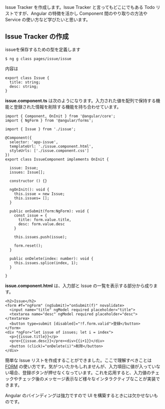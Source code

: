 Issue Tracker を作成します。Issue Tracker と言ってもどこにでもある Todo リストですが、Angular の特徴を活かし Component 間のやり取りの方法や Service の使い方など学びたいと思います。

## Issue Tracker の作成

issueを保存するための型を定義します

```
$ ng g class pages/issue/issue
```

内容は

```
export class Issue {
  title: string;
  desc: string;
}
```

__issue.component.ts__ は次のようになります。入力された値を配列で保持する機能と登録された情報を削除する機能を持ち合わせています。

```
import { Component, OnInit } from '@angular/core';
import { NgForm } from '@angular/forms';

import { Issue } from './issue';

@Component({
  selector: 'app-issue',
  templateUrl: './issue.component.html',
  styleUrls: ['./issue.component.css']
})
export class IssueComponent implements OnInit {

  issue: Issue;
  issues: Issue[];

  constructor () {}

  ngOnInit(): void {
    this.issue = new Issue;
    this.issues= [];
  }

  public onSubmit(form:NgForm): void {
    const issue = {
      title: form.value.title,
      desc: form.value.desc
    }

    this.issues.push(issue);

    form.reset();
  }

  public onDelete(index: number): void {
    this.issues.splice(index, 1);
  }

}
```

__issue.component.html__ は、入力部と Issue の一覧を表示する部分から成ります。

```
<h2>Issue</h2>
<form #f="ngForm" (ngSubmit)="onSubmit(f)" novalidate>
  <input name="title" ngModel required placeholder="title">
  <textarea name="desc" ngModel required placeholder="desc"></textarea>
  <button type=submit [disabled]="!f.form.valid">登録</button>
</form>
<div *ngFor="let issue of issues; let i = index">
  <p>{{issue.title}}</p>
  <pre>{{issue.desc}}</pre><div>{{i+1}}</div>
  <button (click)="onDelete(i)">削除</button>
</div>
```

簡単な Issue リストを作成することができました。ここで理解すべきことは [FORM](https://angular.io/docs/ts/latest/guide/forms.html) の使い方です。気がついたかもしれませんが、入力項目に値が入っていない場合、登録ボタンが押せなくなっています。これを応用すると、入力値のチェックやチェック後のメッセージ表示など様々なインタラクティブなことが実装できます。

Angular のバインディングは強力ですので UI を構築するときには欠かせないものです。

